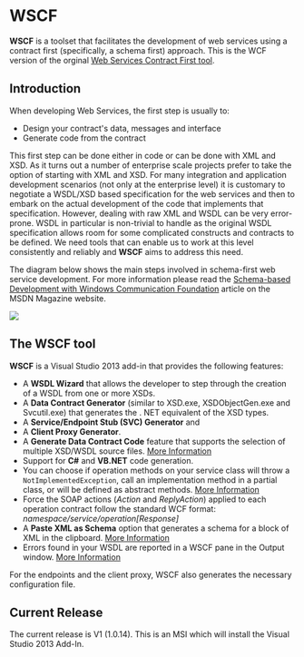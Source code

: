 # WSCF #

**WSCF** is a toolset that facilitates the development of web services using a contract first (specifically, a schema first) approach. This is the WCF version of the orginal [Web Services Contract First tool](http://www.thinktecture.com/WSCF). 

## Introduction ##

When developing Web Services, the first step is usually to:

* Design your contract's data, messages and interface 
* Generate code from the contract

This first step can be done either in code or can be done with XML and XSD. As it turns out a number of enterprise scale projects prefer to take the option of starting with XML and XSD. For many integration and application development scenarios (not only at the enterprise level) it is customary to negotiate a WSDL/XSD based specification for the web services and then to embark on the actual development of the code that implements that specification. However, dealing with raw XML and WSDL can be very error-prone. WSDL in particular is non-trivial to handle as the original WSDL specification allows room for some complicated constructs and contracts to be defined.  We need tools that can enable us to work at this level consistently and reliably and **WSCF** aims to address this need. 

The diagram below shows the main steps involved in schema-first web service development. For more information please read the [Schema-based Development with Windows Communication Foundation](http://msdn.microsoft.com/en-us/magazine/ee335699.aspx) article on the MSDN Magazine website.

![](http://download-codeplex.sec.s-msft.com/Download?ProjectName=WSCFblue&DownloadId=151783)

## The WSCF tool ##

**WSCF** is a Visual Studio 2013 add-in that provides the following features:

* A **WSDL Wizard** that allows the developer to step through the creation of a WSDL from one or more XSDs.
* A **Data Contract Generator** (similar to XSD.exe, XSDObjectGen.exe and Svcutil.exe) that generates the . NET equivalent of the XSD types.
* A **Service/Endpoint Stub (SVC) Generator** and
* A **Client Proxy Generator**. 
* A **Generate Data Contract Code** feature that supports the selection of multiple XSD/WSDL source files. [More Information](http://alexmg.com/post/2009/09/01/Data-contract-generation-is-now-available-in-WSCFblue.aspx)
* Support for **C#** and **VB.NET** code generation.
* You can choose if operation methods on your service class will throw a `NotImplementedException`, call an implementation method in a partial class, or will be defined as abstract methods. [More Information](http://alexmg.com/post/2009/08/08/Controlling-your-Service-method-implementation-in-WSCFblue.aspx)
* Force the SOAP actions (_Action_ and _ReplyAction_) applied to each operation contract follow the standard WCF format: _namespace/service/operation[Response]_
* A **Paste XML as Schema** option that generates a schema for a block of XML in the clipboard. [More Information](http://alexmg.com/post/2009/09/21/Paste-XML-as-Schema-in-WSCFblue.aspx)
* Errors found in your WSDL are reported in a WSCF pane in the Output window. [More Information](http://alexmg.com/post/2009/09/28/Improved-WSDL-error-handling-in-WSCFblue.aspx)

For the endpoints and the client proxy, WSCF also generates the necessary configuration file. 

## Current Release ##

The current release is V1 (1.0.14). This is an MSI which will install the Visual Studio 2013 Add-In.
